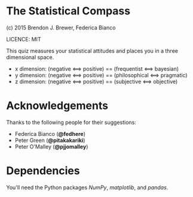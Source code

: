 The Statistical Compass
=======================

(c) 2015 Brendon J. Brewer, Federica Bianco

LICENCE: MIT

This quiz measures your statistical attitudes and places you in a three
dimensional space.

* x dimension: (negative <==> positive) == (frequentist <==> bayesian)
* y dimension: (negative <==> positive) == (philosophical <==> pragmatic)
* z dimension: (negative <==> positive) == (subjective <==> objective)

Acknowledgements
================

Thanks to the following people for their suggestions:

* Federica Bianco (**@fedhere**)
* Peter Green (**@pitakakariki**)
* Peter O'Malley (**@pjjomalley**)

Dependencies
============

You'll need the Python packages *NumPy*, *matplotlib*, and *pandas*.

